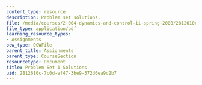 ```yaml
---
content_type: resource
description: Problem set solutions.
file: /media/courses/2-004-dynamics-and-control-ii-spring-2008/2812610c7c0def473be9572d6ea9d2b7_ps1soln.pdf
file_type: application/pdf
learning_resource_types:
- Assignments
ocw_type: OCWFile
parent_title: Assignments
parent_type: CourseSection
resourcetype: Document
title: Problem Set 1 Solutions
uid: 2812610c-7c0d-ef47-3be9-572d6ea9d2b7
---
```

